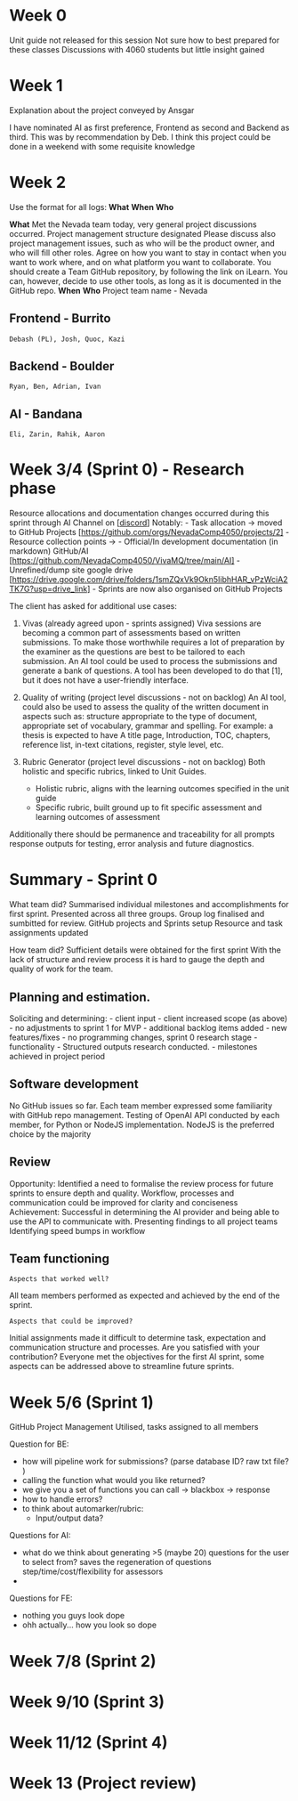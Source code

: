 # Week 0
Unit guide not released for this session
Not sure how to best prepared for these classes
Discussions with 4060 students but little insight gained

# Week 1
Explanation about the project conveyed by Ansgar

I have nominated AI as first preference, Frontend as second and Backend as third. This was by recommendation by Deb.
I think this project could be done in a weekend with some requisite knowledge


# Week 2
Use the format for all logs: **What** **When** **Who** 

**What**
Met the Nevada team today, very general project discussions occurred.
Project management structure designated
Please discuss also project management issues, such as who will be
the product owner, and who will fill other roles. Agree on how you
want to stay in contact when you want to work where, and on what
platform you want to collaborate. You should create a Team GitHub
repository, by following the link on iLearn. You can, however, decide
to use other tools, as long as it is documented in the GitHub repo.
**When**
**Who**
Project team name - Nevada
## Frontend - Burrito
    Debash (PL), Josh, Quoc, Kazi
## Backend - Boulder
    Ryan, Ben, Adrian, Ivan
## AI - Bandana
    Eli, Zarin, Rahik, Aaron

# Week 3/4 (Sprint 0) - Research phase
Resource allocations and documentation changes occurred during this sprint through AI Channel on [[discord](https://discord.com/channels/1268791198370234379/1268791413328318546)]
Notably:
    - Task allocation -> moved to GitHub Projects [https://github.com/orgs/NevadaComp4050/projects/2]
    - Resource collection points -> 
        - Official/In development documentation (in markdown) GitHub/AI [https://github.com/NevadaComp4050/VivaMQ/tree/main/AI]
        - Unrefined/dump site google drive [https://drive.google.com/drive/folders/1smZQxVk9Okn5IibhHAR_vPzWciA2TK7G?usp=drive_link]
    - Sprints are now also organised on GitHub Projects

The client has asked for additional use cases:
1. Vivas (already agreed upon - sprints assigned)
Viva sessions are becoming a common part of assessments based on written submissions. To make those worthwhile requires a lot of preparation by the examiner as the questions are best to be tailored to each submission. An AI tool could be used to process the submissions and generate a bank of questions. A tool has been developed to do that [1], but it does not have a user-friendly interface.

2. Quality of writing (project level discussions - not on backlog)
An AI tool, could also be used to assess the quality of the written document in aspects such as: structure appropriate to the type of document, appropriate set of vocabulary, grammar and spelling. For example: a thesis is expected to have A title page, Introduction, TOC, chapters, reference list, in-text citations, register, style level, etc.

3. Rubric Generator (project level discussions - not on backlog)
Both holistic and specific rubrics, linked to Unit Guides. 
    - Holistic rubric, aligns with the learning outcomes specified in the unit guide
    - Specific rubric, built ground up to fit specific assessment and learning outcomes of assessment

Additionally there should be permanence and traceability for all prompts response outputs for testing, error analysis and future diagnostics.

# Summary - Sprint 0
What team did?
Summarised individual milestones and accomplishments for first sprint. Presented across all three groups.
Group log finalised and sumbitted for review.
GitHub projects and Sprints setup
Resource and task assignments updated

How team did?
Sufficient details were obtained for the first sprint
With the lack of structure and review process it is hard to gauge the depth and quality of work for the team.


## Planning and estimation. 
Soliciting and determining:
    - client input
        - client increased scope (as above)
        - no adjustments to sprint 1 for MVP
        - additional backlog items added
    - new features/fixes
        - no programming changes, sprint 0 research stage
    - functionality 
        - Structured outputs research conducted.
    - milestones achieved in project period

## Software development 
No GitHub issues so far. Each team member expressed some familiarity with GitHub repo management. 
Testing of OpenAI API conducted by each member, for Python or NodeJS implementation.
NodeJS is the preferred choice by the majority

## Review
Opportunity: Identified a need to formalise the review process for future sprints to ensure depth and quality.
             Workflow, processes and communication could be improved for clarity and conciseness
Achievement: Successful in determining the AI provider and being able to use the API to communicate with.
             Presenting findings to all project teams
             Identifying speed bumps in workflow
      
## Team functioning 
    Aspects that worked well?
All team members performed as expected and achieved by the end of the sprint.

    Aspects that could be improved?
Initial assignments made it difficult to determine task, expectation and communication structure and processes.
    Are you satisfied with your contribution? 
Everyone met the objectives for the first AI sprint, some aspects can be addressed above to streamline future sprints.

# Week 5/6 (Sprint 1)
GitHub Project Management Utilised, tasks assigned to all members

Question for BE:
- how will pipeline work for submissions? (parse database ID? raw txt file? )
- calling the function what would you like returned?
- we give you a set of functions you can call -> blackbox -> response
- how to handle errors?
- to think about automarker/rubric:
    - Input/output data?
    

Questions for AI:
- what do we think about generating >5 (maybe 20) questions for the user to select from? saves the regeneration of questions step/time/cost/flexibility for assessors
- 

Questions for FE:
- nothing you guys look dope
- ohh actually... how you look so dope


# Week 7/8 (Sprint 2)

# Week 9/10 (Sprint 3)

# Week 11/12 (Sprint 4)

# Week 13 (Project review)